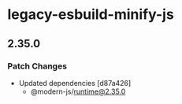 # legacy-esbuild-minify-js

## 2.35.0

### Patch Changes

- Updated dependencies [d87a426]
  - @modern-js/runtime@2.35.0
